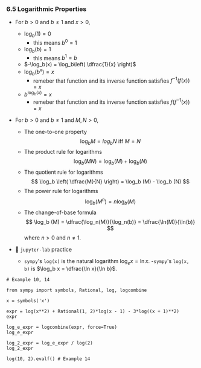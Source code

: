 ### 6.5 Logarithmic Properties

- For $b > 0$ and $b \neq 1$ and $x > 0$, 
    - $\log_b(1) = 0$ 
        - this means $b^{0} = 1$
    - $\log_b(b) = 1$ 
        - this means $b^{1} = b$
    - $-\log_b(x) = \log_b\left(  \dfrac{1}{x} \right)$
    - $\log_b(b^x) = x$ 
        - remeber that function and its inverse function satisfies $f^{-1}(f(x)) = x$
    - $b^{\log_b(x)} = x$ 
        - remeber that function and its inverse function satisfies $f(f^{-1}(x)) = x$
    
- For $b > 0$ and $b \neq 1$ and $M, N > 0$, 
    - The one-to-one property
$$\log_b M = log_b N \text{ iff } M = N$$
     - The product rule for logarithms
$$ \log_b (MN) = \log_b (M) + \log_b (N) $$
     - The quotient rule for logarithms
$$ \log_b \left( \dfrac{M}{N} \right) = \log_b (M) - \log_b (N) $$
     - The power rule for logarithms
$$ \log_b (M^n) = n\log_b (M) $$
    - The change-of-base formula
$$ \log_b (M) = \dfrac{\log_n(M)}{\log_n(b)} = \dfrac{\ln(M)}{\ln(b)} $$
where $n > 0$ and $n \neq 1$.


- 🎯 `jupyter-lab` practice
    - `sympy`'s `log(x)` is the natural logarithm $\log_e x = \ln x$.
    -`sympy`'s `log(x, b)` is $\log_b x = \dfrac{\ln x}{\ln b}$.
    

```
# Example 10, 14

from sympy import symbols, Rational, log, logcombine

x = symbols('x')

expr = log(x**2) + Rational(1, 2)*log(x - 1) - 3*log((x + 1)**2)
expr

log_e_expr = logcombine(expr, force=True)
log_e_expr

log_2_expr = log_e_expr / log(2)
log_2_expr

log(10, 2).evalf() # Example 14
```